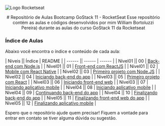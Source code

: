 ![Logo Rocketseat](https://camo.githubusercontent.com/d25397e9df01fe7882dcc1cbc96bdf052ffd7d0c/68747470733a2f2f73746f726167652e676f6f676c65617069732e636f6d2f676f6c64656e2d77696e642f626f6f7463616d702d676f737461636b2f6865616465722d6465736166696f732e706e67)

<center>
# Repositório de Aulas Bootcamp GoStack 11 - RocketSeat
Esse repositório contém as aulas e códigos desenvolvidos por mim William Bortoluzzi Pereira) durante as aulas do curso GoStack 11 da Rocketseat
</center>

### Índice de Aulas

Abaixo você encontra o índice e conteúdo de cada aula:

| Niveis || Índice | README |
| ------ || ------ | ------ |
| Nivel01 || 00 | [Back-end com Node.js](https://github.com/willbp/Bootcamp-GoStack11-rocketseat/tree/master/Nivel01/00backend-nodejs) |
| Nivel01 || 01 | [Front-end com ReactJS](https://github.com/willbp/Bootcamp-GoStack11-rocketseat/tree/master/Nivel01/01frontend-reactjs) |
| Nivel01 || 02 | [Mobile com React Native](https://github.com/willbp/Bootcamp-GoStack11-rocketseat/tree/master/Nivel01/02mobile-react-native) |
| Nivel02 || 03 | [Primeiro projeto com Node.JS](https://github.com/willbp/Bootcamp-GoStack11-rocketseat/tree/master/Nivel02/03primeiro-projeto-node) |
| Nivel02 || 04 | [Iniciando back-end do app](https://github.com/willbp/Bootcamp-GoStack11-rocketseat/tree/master/Nivel02/04iniciando-back-end-gobarber) |
| Nivel03 || 05 | [Primeiro projeto com React](https://github.com/willbp/Bootcamp-GoStack11-rocketseat/tree/master/Nivel03/05primeiro-projeto-react) |
| Nivel03 || 06 | [Iniciando front-end web](https://github.com/willbp/Bootcamp-GoStack11-rocketseat/tree/master/Nivel03/06gobarber-web) |
| Nivel03 || 07 | [Iniciando aplicativo mobile](https://github.com/willbp/Bootcamp-GoStack11-rocketseat/tree/master/Nivel03/07gobarber-app) |
| Nivel04 || 08 | [Iniciando aplicativo mobile](https://github.com/willbp/Bootcamp-GoStack11-rocketseat/tree/master/Nivel04/08iniciando-back-end-gobarber-ddd-tdd) |
| Nivel04 || 09 | [Continuando back-end do app](https://github.com/willbp/Bootcamp-GoStack11-rocketseat/tree/master/Nivel04/09iniciando-back-end-gobarber-ddd-tdd-rf-rmf-rn) |
| Nivel04 || 10 | [Finalizando back-end do app](https://github.com/willbp/Bootcamp-GoStack11-rocketseat/tree/master/Nivel04/10finalizando-back-end-gobarber) |
| Nivel05 || 11 | [Finalizando front-end web do app](https://github.com/willbp/Bootcamp-GoStack11-rocketseat/tree/master/Nivel05/11finalizando-web-gobarber) |
| Nivel05 || 12 | [Finalizando aplicativo mobile](https://github.com/willbp/Bootcamp-GoStack11-rocketseat/tree/master/Nivel05/12finalizando-gobarber-app) |

Espero que o repositório ajude quem precisar!
Fiquem a vontade para entrar em contato se tiver alguma dúvida ou sugestão.